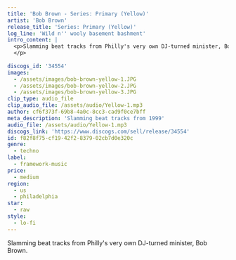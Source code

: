 ```yaml
---
title: 'Bob Brown - Series: Primary (Yellow)'
artist: 'Bob Brown'
release_title: 'Series: Primary (Yellow)'
log_line: 'Wild n'' wooly basement bashment'
intro_content: |
  <p>Slamming beat tracks from Philly's very own DJ-turned minister, Bob Brown.
  </p>
  
discogs_id: '34554'
images:
  - /assets/images/bob-brown-yellow-1.JPG
  - /assets/images/bob-brown-yellow-2.JPG
  - /assets/images/bob-brown-yellow-3.JPG
clip_type: audio_file
clip_audio_file: /assets/audio/Yellow-1.mp3
author: cf6f373f-69b8-4a0c-8cc3-cad9f0ce7bff
meta_description: 'Slamming beat tracks from 1999'
audio_file: /assets/audio/Yellow-1.mp3
discogs_link: 'https://www.discogs.com/sell/release/34554'
id: f82f8f75-cf19-42f2-8379-02cb7d0e320c
genre:
  - techno
label:
  - framework-music
price:
  - medium
region:
  - us
  - philadelphia
star:
  - raw
style:
  - lo-fi
---
```

<p>​Slamming beat tracks from Philly's very own DJ-turned minister, Bob Brown.<br></p>